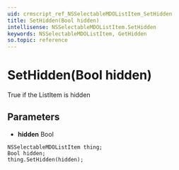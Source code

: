 ```yaml
---
uid: crmscript_ref_NSSelectableMDOListItem_SetHidden
title: SetHidden(Bool hidden)
intellisense: NSSelectableMDOListItem.SetHidden
keywords: NSSelectableMDOListItem, GetHidden
so.topic: reference
---
```


# SetHidden(Bool hidden)

True if the ListItem is hidden

## Parameters

* **hidden** Bool

```crmscript
NSSelectableMDOListItem thing;
Bool hidden;
thing.SetHidden(hidden);
```

